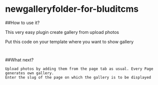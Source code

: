 # newgalleryfolder-for-bluditcms

##How to use it?

This very easy plugin create gallery from upload photos

Put this code on your template where you want to show gallery

<code><?php Theme::plugins('showgallery') ?>
</code>

##What next?

    Upload photos by adding them from the page tab as usual. Every Page generates own gallery.
    Enter the slug of the page on which the gallery is to be displayed

